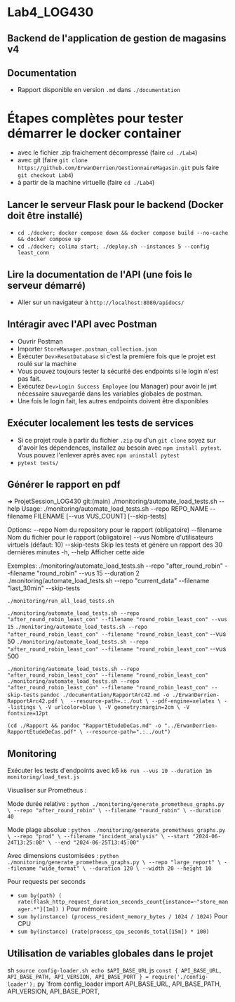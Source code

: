 # Lab4_LOG430

## Backend de l'application de gestion de magasins v4

## Documentation

- Rapport disponible en version `.md` dans `./documentation`

# Étapes complètes pour tester démarrer le docker container

- avec le fichier .zip fraichement décompressé (faire `cd ./Lab4`)
- avec git (faire `git clone https://github.com/ErwanDerrien/GestionnaireMagasin.git` puis faire `git checkout Lab4`)
- à partir de la machine virtuelle (faire `cd ./Lab4`)

## Lancer le serveur Flask pour le backend (Docker doit être installé)

- `cd ./docker; docker compose down && docker compose build --no-cache && docker compose up`
- `cd ./docker; colima start; ./deploy.sh --instances 5 --config least_conn`
  
## Lire la documentation de l'API (une fois le serveur démarré)

- Aller sur un navigateur à `http://localhost:8080/apidocs/`

## Intéragir avec l'API avec Postman

- Ouvrir Postman
- Importer `StoreManager.postman_collection.json`
- Exécuter `Dev>ResetDatabase` si c'est la première fois que le projet est roulé sur la machine
- Vous pouvez toujours tester la sécurité des endpoints si le login n'est pas fait.
- Exécutez `Dev>Login Success Employee` (ou Manager) pour avoir le jwt nécessaire sauvegardé dans les variables globales de postman.
- Une fois le login fait, les autres endpoints doivent être disponibles

## Exécuter localement les tests de services

- Si ce projet roule à partir du fichier `.zip` ou d'un `git clone` soyez sur d'avoir les dépendences, installez au besoin avec `npm install pytest`. Vous pouvez l'enlever après avec `npm uninstall pytest`
- `pytest tests/`

## Générer le rapport en pdf

➜  ProjetSession_LOG430 git:(main) ./monitoring/automate_load_tests.sh --help
Usage: ./monitoring/automate_load_tests.sh --repo REPO_NAME --filename FILENAME [--vus VUS_COUNT] [--skip-tests]

Options:
  --repo         Nom du repository pour le rapport (obligatoire)
  --filename     Nom du fichier pour le rapport (obligatoire)
  --vus          Nombre d'utilisateurs virtuels (défaut: 10)
  --skip-tests   Skip les tests et génère un rapport des 30 dernières minutes
  -h, --help     Afficher cette aide

Exemples:
  ./monitoring/automate_load_tests.sh --repo "after_round_robin" --filename "round_robin" --vus 15 --duration 2
  ./monitoring/automate_load_tests.sh --repo "current_data" --filename "last_30min" --skip-tests

 `./monitoring/run_all_load_tests.sh`

`./monitoring/automate_load_tests.sh --repo "after_round_robin_least_con" --filename "round_robin_least_con" --vus 15` 
`./monitoring/automate_load_tests.sh --repo "after_round_robin_least_con" --filename "round_robin_least_con"` --vus 50
`./monitoring/automate_load_tests.sh --repo "after_round_robin_least_con" --filename "round_robin_least_con"` --vus 500

`./monitoring/automate_load_tests.sh --repo "after_round_robin_least_con" --filename "round_robin_least_con"`
`./monitoring/automate_load_tests.sh --repo "after_round_robin_least_con" --filename "round_robin_least_con" --skip-tests`
`pandoc ./documentation/RapportArc42.md -o ./ErwanDerrien-RapportArc42.pdf \ 
--resource-path=.:./out \
--pdf-engine=xelatex \
--listings \
-V urlcolor=blue \
-V geometry:margin=2cm \
-V fontsize=12pt`

`(cd ./Rapport && pandoc "RapportEtudeDeCas.md" -o "../ErwanDerrien-RapportEtudeDeCas.pdf" \
--resource-path=".:../out")`

## Monitoring

Exécuter les tests d'endpoints avec k6
`k6 run --vus 10 --duration 1m monitoring/load_test.js`

Visualiser sur Prometheus :

Mode durée relative :
`python ./monitoring/generate_prometheus_graphs.py \
  --repo "after_round_robin" \
  --filename "round_robin" \
  --duration 40`

Mode plage absolue :
`python ./monitoring/generate_prometheus_graphs.py \
  --repo "prod" \
  --filename "incident_analysis" \
  --start "2024-06-24T13:25:00" \
  --end "2024-06-25T13:45:00"`

Avec dimensions customisées :
`python ./monitoring/generate_prometheus_graphs.py \
  --repo "large_report" \
  --filename "wide_format" \
  --duration 120 \
  --width 20 --height 10`

Pour requests per seconds
- `sum by(path) (
  rate(flask_http_request_duration_seconds_count{instance=~"store_manager.*"}[1m])
)`
Pour mémoire
- `sum by(instance) (process_resident_memory_bytes / 1024 / 1024)`
Pour CPU
- `sum by(instance) (rate(process_cpu_seconds_total[15m]) * 100)`


## Utilisation de variables globales dans le projet
sh `source config-loader.sh
echo $API_BASE_URL`
js `const { API_BASE_URL, API_BASE_PATH, API_VERSION, API_BASE_PORT } = require('./config-loader');`
py `from config_loader import API_BASE_URL, API_BASE_PATH, API_VERSION, API_BASE_PORT,